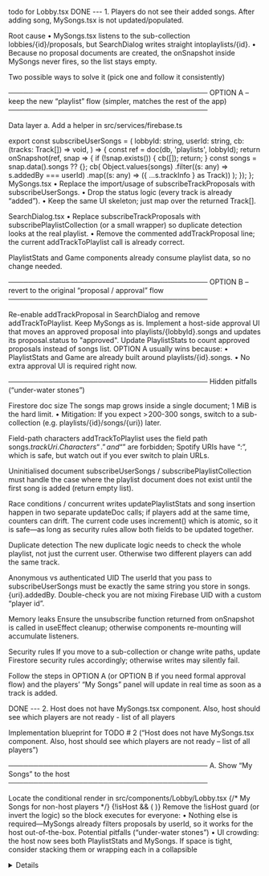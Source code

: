 todo for Lobby.tsx
DONE --- 1. Players do not see their added songs. After adding song, MySongs.tsx is not updated/populated.

Root cause
• MySongs.tsx listens to the sub-collection ​lobbies/{id}/proposals​, but SearchDialog writes straight into ​playlists/{id}​.
• Because no proposal documents are created, the onSnapshot inside MySongs never fires, so the list stays empty.

Two possible ways to solve it (pick one and follow it consistently)

──────────────────────────────────────── OPTION A – keep the new “playlist” flow (simpler, matches the rest of the app) ────────────────────────────────────────

Data layer
a. Add a helper in src/services/firebase.ts

export const subscribeUserSongs = (
  lobbyId: string,
  userId: string,
  cb: (tracks: Track[]) => void,
) => {
  const ref = doc(db, 'playlists', lobbyId);
  return onSnapshot(ref, snap => {
    if (!snap.exists()) { cb([]); return; }
    const songs = snap.data().songs ?? {};
    cb(
      Object.values(songs)
        .filter((s: any) => s.addedBy === userId)
        .map((s: any) => ({ ...s.trackInfo } as Track))
    );
  });
};
MySongs.tsx
• Replace the import/usage of subscribeTrackProposals with subscribeUserSongs.
• Drop the status logic (every track is already “added”).
• Keep the same UI skeleton; just map over the returned Track[].

SearchDialog.tsx
• Replace subscribeTrackProposals with subscribePlaylistCollection (or a small wrapper) so duplicate detection looks at the real playlist.
• Remove the commented addTrackProposal line; the current addTrackToPlaylist call is already correct.

PlaylistStats and Game components already consume playlist data, so no change needed.

──────────────────────────────────────── OPTION B – revert to the original “proposal / approval” flow ────────────────────────────────────────

Re-enable addTrackProposal in SearchDialog and remove addTrackToPlaylist.
Keep MySongs as is.
Implement a host-side approval UI that moves an approved proposal into playlists/{lobbyId}.songs and updates its proposal.status to "approved".
Update PlaylistStats to count approved proposals instead of songs list.
OPTION A usually wins because:
• PlaylistStats and Game are already built around playlists/{id}.songs.
• No extra approval UI is required right now.

──────────────────────────────────────── Hidden pitfalls (“under-water stones”)

Firestore doc size
The songs map grows inside a single document; 1 MiB is the hard limit.
• Mitigation: If you expect > 200-300 songs, switch to a sub-collection (e.g. playlists/{id}/songs/{uri}) later.

Field-path characters
addTrackToPlaylist uses the field path songs.${trackUri}. Characters “.” and “$” are forbidden; Spotify URIs have “:”, which is safe, but watch out if you ever switch to plain URLs.

Uninitialised document
subscribeUserSongs / subscribePlaylistCollection must handle the case where the playlist document does not exist until the first song is added (return empty list).

Race conditions / concurrent writes
updatePlaylistStats and song insertion happen in two separate updateDoc calls; if players add at the same time, counters can drift. The current code uses increment() which is atomic, so it is safe—as long as security rules allow both fields to be updated together.

Duplicate detection
The new duplicate logic needs to check the whole playlist, not just the current user. Otherwise two different players can add the same track.

Anonymous vs authenticated UID
The userId that you pass to subscribeUserSongs must be exactly the same string you store in songs.{uri}.addedBy. Double-check you are not mixing Firebase UID with a custom “player id”.

Memory leaks
Ensure the unsubscribe function returned from onSnapshot is called in useEffect cleanup; otherwise components re-mounting will accumulate listeners.

Security rules
If you move to a sub-collection or change write paths, update Firestore security rules accordingly; otherwise writes may silently fail.

Follow the steps in OPTION A (or OPTION B if you need formal approval flow) and the players’ “My Songs” panel will update in real time as soon as a track is added.


DONE --- 2. Host does not have MySongs.tsx component. Also, host should see which players are not ready - list of all players

Implementation blueprint for TODO # 2
(“Host does not have MySongs.tsx component. Also, host should see which players are not ready – list of all players”)

──────────────────────────────────────── A. Show “My Songs” to the host ────────────────────────────────────────

Locate the conditional render in src/components/Lobby/Lobby.tsx
{/* My Songs for non-host players */}
{!isHost && (
  <MySongs lobbyId={lobbyId!} userId={currentUserId} />
)}
Remove the !isHost guard (or invert the logic) so the block executes for everyone:
<MySongs lobbyId={lobbyId!} userId={currentUserId} />
• Nothing else is required—MySongs already filters proposals by userId, so it works for the host out-of-the-box.
Potential pitfalls (“under-water stones”) • UI crowding: the host now sees both PlaylistStats and MySongs. If space is tight, consider stacking them or wrapping each in a collapsible <details> section.
• Firestore rules: the host’s userId is treated like any other player, so security rules based on proposedBy == request.auth.uid will still hold. Verify this if custom rules exist.
• Mobile layout: test on narrow screens; MySongs was previously never displayed there for hosts.

──────────────────────────────────────── B. Give the host an explicit list of players who are NOT ready ────────────────────────────────────────

Create a small presentational component, e.g. NotReadyList.tsx (same folder as PlayerList).
Props: { players: Record<string, Player> }.

Core logic:

const notReady = Object.values(players).filter(p => !p.isReady);
if (notReady.length === 0) return null;

return (
  <div className="not-ready-list">
    <h5>Waiting for:</h5>
    <ul>
      {notReady.map(p => <li key={p.id}>{p.name}</li>)}
    </ul>
  </div>
);
Insert it in Lobby.tsx, inside the “collecting_songs” branch, visible only to the host:

{isHost && lobby.status === 'collecting_songs' && (
  <NotReadyList players={lobby.players} />
)}
Styling (CSS) • Keep it compact; e.g. wrap in a semi-transparent box or badge style.
• Ensure it adapts to long player names (ellipsis or wrap).
• For >5 players consider a max-height with overflow-y: auto.

Potential pitfalls • Race conditions: Firestore updates are near-real-time, but UI may momentarily show a player as “waiting” after they click Ready. If this flicker matters, debounce the list for ~300 ms.
• Large lobbies: list size could blow up; add scroll or only show first N names plus “+k more”.
• Host readiness: the host themselves can appear in the not-ready list; that’s desirable because the game cannot start until every player (including host) is ready.

──────────────────────────────────────── C. Regression-test matrix ──────────────────────────────────────── ✓ Host adds a song → appears immediately under “My Songs”.
✓ Non-host behaviour unchanged.
✓ Host toggles Ready/Unready → disappears/appears in NotReadyList.
✓ Game start button remains disabled until NotReadyList is empty (logic already enforced by getAllPlayersReady()).

──────────────────────────────────────── D. Optional polish / backlog ──────────────────────────────────────── • Collapse “My Songs” by default for the host to reduce clutter.
• Inline readiness badges in PlayerList already exist; you can reuse their colour scheme for the new list for consistency.
• Persist host’s UI state (collapsed/expanded) in localStorage for better UX.

Follow these steps and the host will have full song-viewing capability and an at-a-glance view of who is still preparing, without disrupting existing player flows.


DONE --- 3. host page is rendered by ?host=true parameter gives control to the game lobby. It should be inferred from host Spotify user session instead of URL flag which can be set by users.


Implementation blueprint for TODO # 2
(“Host does not have MySongs.tsx component. Also, host should see which players are not ready – list of all players”)

──────────────────────────────────────── A. Show “My Songs” to the host ────────────────────────────────────────

Locate the conditional render in src/components/Lobby/Lobby.tsx
{/* My Songs for non-host players */}
{!isHost && (
  <MySongs lobbyId={lobbyId!} userId={currentUserId} />
)}
Remove the !isHost guard (or invert the logic) so the block executes for everyone:
<MySongs lobbyId={lobbyId!} userId={currentUserId} />
• Nothing else is required—MySongs already filters proposals by userId, so it works for the host out-of-the-box.
Potential pitfalls (“under-water stones”) • UI crowding: the host now sees both PlaylistStats and MySongs. If space is tight, consider stacking them or wrapping each in a collapsible <details> section.
• Firestore rules: the host’s userId is treated like any other player, so security rules based on proposedBy == request.auth.uid will still hold. Verify this if custom rules exist.
• Mobile layout: test on narrow screens; MySongs was previously never displayed there for hosts.

──────────────────────────────────────── B. Give the host an explicit list of players who are NOT ready ────────────────────────────────────────

Create a small presentational component, e.g. NotReadyList.tsx (same folder as PlayerList).
Props: { players: Record<string, Player> }.

Core logic:

const notReady = Object.values(players).filter(p => !p.isReady);
if (notReady.length === 0) return null;

return (
  <div className="not-ready-list">
    <h5>Waiting for:</h5>
    <ul>
      {notReady.map(p => <li key={p.id}>{p.name}</li>)}
    </ul>
  </div>
);
Insert it in Lobby.tsx, inside the “collecting_songs” branch, visible only to the host:

{isHost && lobby.status === 'collecting_songs' && (
  <NotReadyList players={lobby.players} />
)}
Styling (CSS) • Keep it compact; e.g. wrap in a semi-transparent box or badge style.
• Ensure it adapts to long player names (ellipsis or wrap).
• For >5 players consider a max-height with overflow-y: auto.

Potential pitfalls • Race conditions: Firestore updates are near-real-time, but UI may momentarily show a player as “waiting” after they click Ready. If this flicker matters, debounce the list for ~300 ms.
• Large lobbies: list size could blow up; add scroll or only show first N names plus “+k more”.
• Host readiness: the host themselves can appear in the not-ready list; that’s desirable because the game cannot start until every player (including host) is ready.

──────────────────────────────────────── C. Regression-test matrix ──────────────────────────────────────── ✓ Host adds a song → appears immediately under “My Songs”.
✓ Non-host behaviour unchanged.
✓ Host toggles Ready/Unready → disappears/appears in NotReadyList.
✓ Game start button remains disabled until NotReadyList is empty (logic already enforced by getAllPlayersReady()).

──────────────────────────────────────── D. Optional polish / backlog ──────────────────────────────────────── • Collapse “My Songs” by default for the host to reduce clutter.
• Inline readiness badges in PlayerList already exist; you can reuse their colour scheme for the new list for consistency.
• Persist host’s UI state (collapsed/expanded) in localStorage for better UX.

Follow these steps and the host will have full song-viewing capability and an at-a-glance view of who is still preparing, without disrupting existing player flows.

--- 4. mark as ready button has odd css - becomes very large after clicking

Detailed action-plan for “4. mark as ready button has odd css – becomes very large after clicking”

1 REPRO & ROOT-CAUSE
 a. Open DevTools, keep the element inspector pinned on the button.
 b. Click the button → watch the applied class list flip from not-ready ➜ loading ➜ ready.
 c. In the Computed-styles panel look for any property that suddenly jumps (width, padding, flex-basis, transform, outline, border, font-size, etc.).
  Typical culprits in this codebase:
  • global selector button { padding: 0.6em 1.2em; font-size: 1em; … } defined in index.css is more specific than .ready-button for properties not overwritten later; when the component swaps from .ready-button.not-ready to .ready-button.ready the cascade can briefly re-apply the global padding if the subclass rule is missing that property.
  • transition: all 0.2s ease; on .ready-button animates every CSS property; if the text length changes (“Mark Ready” ➜ “Ready!”) the browser can animate width ↑, giving the impression of a “jumbo” button.
  • Focus/outline rules (button:focus-visible { outline: 4px auto … }) may add 8 px each side, again inflating size.

2 CSS FIX
 a. Lock the geometry: give the element an explicit width so its size never depends on label length.

.ready-button{
  width: 8.5rem;      /* ≈136 px – pick a value that fits the longer label */
  box-sizing: border-box;
}
 b. Override global padding & font once, not per-state, so cascade cannot revert:

.ready-button,
.ready-button:disabled{       /* keep ↓ also when disabled */
  padding: .7rem 1.4rem;
  font-size: .875rem;
}
 c. Narrow the transition list to avoid animating width:

transition: background-color .2s ease, box-shadow .2s ease, transform .2s ease;
 d. Provide a persistent flex gap:

.ready-button.loading{ gap:0 }          /* no phantom gap when only spinner is present */
 e. Suppress the focus outline or move it inside so it does not enlarge box:

.ready-button:focus-visible{
  outline: none;
  box-shadow: 0 0 0 3px rgba(29,185,84,.6);
}
3 CODE CHANGES
 • Edit src/components/ReadyButton/ReadyButton.css with the rules above.
 • Remove the global padding line for .ready-button that duplicates the one in index.css, or keep but mark !important to beat the generic selector.
 • Optionally convert the component to CSS-modules or styled-components to escape global clashes entirely.

4 REGRESSION-GUARDS
 • Add a Jest/React-Testing-Library snapshot that clicks the button and asserts clientWidth stays unchanged.
 • Lighthouse “Layout Shift” metric should be ≤ 0.1 after interaction.
 • Visual-regression screenshot in CI (Percy or Storybook) for both states.

5 UNDERWATER STONES (hidden pitfalls)
 • Specificity wars – if another global stylesheet later in build overwrites width/padding, the bug reappears. Keep component styles last or use modules.
 • Different locale strings (e.g., “Готов!” / “Bereit!”) may overflow the fixed width; consider min-width+max-width instead of hard width.
 • Keyboard users still trigger :focus-visible; ensure you keep an accessible focus ring.
 • Mobile media-query (@media (max-width:640px) block) must also define the same width/padding or you will see the jump only on phones.
 • When isLoading spinner is shown the text nodes are removed; if spacing relies on them the button may collapse—keep min-width.
 • If you rely on Tailwind purge/treeshake, the new class names must be whitelisted so production build does not strip them.

Implementing the steps above stabilises the “Mark Ready” button size across all interaction states without sacrificing accessibility or visual polish.

--- 5. after host authenticating in Spotify - there is a red page for callback, showing:
Authentication Error

Missing code parameter

Redirecting to home page...
 but after redirect the user is logged in successfully

Need to remake the page so it would look like loading instead

 Why it happens
• The React component at /callback expects a query string field ?code=… but occasionally receives none, so it treats the request as a failure and shows the red screen.
• In reality the user’s cookie session is already created by the backend (or left over from an earlier attempt), so when the automatic redirect to ‘/’ fires, subsequent API calls appear authenticated – giving the impression of a “false-negative” error.

Implementation plan (concise but step-by-step)

A. Decide on one authoritative callback flow

Server-handled OAuth is usually simpler for React SPAs:
Front-end sends the user to BACKEND_URL/login.
Backend 302-redirects to Spotify with response_type=code (& PKCE if you want).
Spotify calls BACKEND_URL/callback (server endpoint, not React).
Backend exchanges the code, stores tokens (DB / Redis / signed cookie) and finally 302s the browser to FRONTEND_URL/after-auth?ok.
If you prefer a front-end callback (current approach) keep it, but treat “missing code” as a recoverable state instead of an error (details below). Pick only one of the two approaches and delete the other to avoid race conditions.
B. Front-end changes (when staying with a React /callback route)

In SpotifyCallback.tsx check BOTH window.location.search and window.location.hash.
const search = window.location.search;
const hash   = window.location.hash;           // e.g. #access_token=...
If you find access_token in the hash you are in Implicit-Grant, not Code-flow; parse it instead of throwing “Missing code”.
Parse the error query string coming back from Spotify (error=access_denied etc.) and show a useful message.
Only show the red error screen after the backend call returns an error or you determine no token of any kind is present. Until then keep the spinner.
Replace the hard-coded 3 s redirect with an explicit “Try again” button so users aren’t confused by the flash.
C. Backend changes (if you keep server-side flow)

Move all token exchange logic to an Express route /auth/callback.
Validate state to mitigate CSRF.
Store refresh_token in an HttpOnly SameSite=Strict cookie or in your DB keyed by user-id, not in localStorage.
Return a short-lived JWT or signed cookie indicating “spotifyLinked=true”.
Redirect to the SPA with either /lobby/:id or a plain “/” + query param so the front-end can resume flow.
D. Remove duplication
• If server does the exchange, the React component can be downgraded to a one-liner that just shows a loading spinner and waits for /api/me to return 200 OK.
• If React does the exchange, delete the unused Express callback to avoid confusion.

Potential “underwater stones”

Redirect URI mismatch
• The URI registered in the Spotify dashboard must exactly match what your app sends, including protocol (http/https), port, and trailing slash. Off-by-one slash produces Missing-code errors.

Mixed flows
• Mixing Implicit Grant and Authorization Code (with or without PKCE) leads to intermittent “missing code” because one flow returns ?code= while the other returns #access_token=.

Losing the PKCE verifier
• If you adopt Code + PKCE, the code_verifier must survive the round-trip. Store it in sessionStorage (not memory) before redirecting to Spotify.

CORS & cookies
• If backend and frontend run on different domains/ports, remember credentials: "include" in fetch and set Access-Control-Allow-Credentials: true on the server.
• Cookies that hold the session must be SameSite=None; Secure when using HTTPS with different sub-domains.

Timeouts
• A 10 s abort is OK locally but on slower networks can kill legitimate exchanges. Consider 15-30 s or back-off/retry logic.

Multiple tabs
• When several tabs go through OAuth simultaneously the “state” values differ; reject mismatching ones cleanly instead of clobbering the stored verifier.

Bookmark /callback
• Users may reload on the callback route without a query string. Treat this as “not authenticated” and immediately push to “/”.

Silent token refresh
• Add an endpoint (/auth/refresh) and a hook that refreshes the access token with the stored refresh_token before it expires; otherwise the first API call after 60 minutes will show a 401 and may trigger the red error page again.

Follow the chosen path above, remove the redundant flow, and the misleading red error flash should disappear while keeping authentication robust.


--- 6. After clicking ready - and then unready - start match button is still enabled

“After clicking Ready – and then Un-ready – the ‘Start Match’ (Start Game) button is still enabled”
Implementation guide:

Extend the Start-Game enablement logic
a. At the moment PlaylistStats.canStartGame() only checks playlist statistics:
– ≥ 2 songs overall
– ≥ 2 players have contributed songs.
It ignores every player’s isReady flag.
b. Compute “all players ready” in Lobby.tsx (already exists as getAllPlayersReady()).
c. Pass that boolean down to PlaylistStats as a new prop, e.g. allPlayersReady.
d. Change canStartGame() to return
playlistData.stats.totalSongs >= 2 && playlistData.stats.playersWithSongs >= 2 && props.allPlayersReady.

Wire the new prop

<PlaylistStats
    lobbyId={lobbyId!}
    allPlayersReady={getAllPlayersReady()}
    onStartGame={handleStartGameRequest}
/>
Update the component signature:

interface PlaylistStatsProps {
  lobbyId: string;
  allPlayersReady: boolean;
  onStartGame: () => void;
}
UI/UX adjustments
• In PlaylistStats, show a distinct “Waiting for all players to mark Ready” notice when !allPlayersReady.
• Disable the button (disabled attribute and greyed styling) whenever !canStartGame().

Keep backend validation (already present)
startGameWithPlaylist() throws if any player is un-ready. No server change is needed; the UI fix merely prevents confusing “button enabled -> error toast” flow.

Under-the-hood pitfalls (“underwater stones”):

• Race condition after a player un-readies: Firestore propagation is usually < 100 ms but the host might click before the state arrives. The backend will still reject, but ensure the error is surfaced clearly (setError → toast/snackbar) so users understand why the game didn’t start.

• Component re-render: The getAllPlayersReady() value must come from the same lobby snapshot used for display. Avoid storing it in local state; compute directly from the latest lobby prop to guarantee consistency.

• Host readiness: If the host also toggles Ready, be sure the Ready button for the host is visible (currently it is) so they can Un-ready too; otherwise the game might be blocked with no obvious way to fix.

• Player leaves lobby: When a ready player disconnects, players.length shrinks; getAllPlayersReady() should recompute and often remains true because the departed player is removed. Confirm this behavior fits your game rules (you may instead want to reset everybody to un-ready when membership changes).

• Minimum-player rule duplication: getAllPlayersReady() already checks players.length >= 2; keep that to match the playlist requirement, or unify the constants (e.g. put “MIN_PLAYERS” in a shared config).

• TypeScript breakage: Adding the new prop to PlaylistStats requires updating every existing usage (currently only in Lobby, but search tests as well). Run npm test/tsc to catch missed imports.

• Styling edge case: When the button toggles from enabled to disabled, its class list changes; make sure CSS doesn’t keep the “ready” visuals after disabling, and confirm focus outline is reset to avoid an accessibility glitch.

Following these steps will ensure the Start-Game button accurately reflects the current readiness state and prevent hosts from triggering a server-side error.


--- 7. Too many requests from backend when starting 2 games simultanously (one in progress other in lobby)

Once the 401 loop begins the React component keeps polling every second. After 100 requests in 15 minutes the global rate-limiter you set with express-rate-limit replies 429. Fixing the token storage will stop the 401s and the 429s disappear.
Next steps you might take
Patch the front-end as above and test one full game start to verify the field appears in Firestore and /currently-playing/… returns JSON.
Consider debouncing or back-off in the polling hook (e.g., stop polling for 30 s after a 401) to avoid hammering the server if a future auth error occurs.
Log an explicit warning in the front-end when the first 401 arrives so the host knows they need to re-link Spotify.




-- 8 In song selection dropdown double check if song is already selected
-- 9 in song selection whole song row should be clickable for add. if already added, the whole row should be greyed out